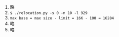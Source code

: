 1. 略
2. `$ ./relocation.py -s 0 -n 10 -l 929`
3. `max base = max size - limit = 16K - 100 = 16284`
4. 略
5. 略


